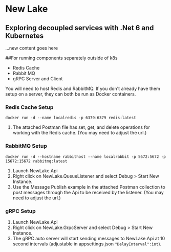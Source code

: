 # New Lake

## Exploring decoupled services with .Net 6 and Kubernetes

...new content goes here


##For running components separately outside of k8s
- Redis Cache
- Rabbit MQ
- gRPC Server and Client

You will need to host Redis and RabbitMQ. If you don't already have them setup on a server, they can both be run as Docker containers.

### Redis Cache Setup
`docker run -d --name localredis -p 6379:6379 redis:latest`

1. The attached Postman file has set, get, and delete operations for working with the Redis cache. (You may need to adjust the url.)

### RabbitMQ Setup
`docker run -d --hostname rabbithost --name localrabbit -p 5672:5672 -p 15672:15672 rabbitmq:latest`

1. Launch NewLake.Api
2. Right click on NewLake.QueueListener and select Debug > Start New Instance.
3. Use the Message Publish example in the attached Postman collection to post messages through the Api to be received by the listener. (You may need to adjust the url.)

### gRPC Setup
1. Launch NewLake.Api
2. Right click on NewLake.GrpcServer and select Debug > Start New Instance.
3. The gRPC auto server will start sending messages to NewLake.Api at 10 second intervals (adjustable in appsettings.json `"DelayInterval":int`).

